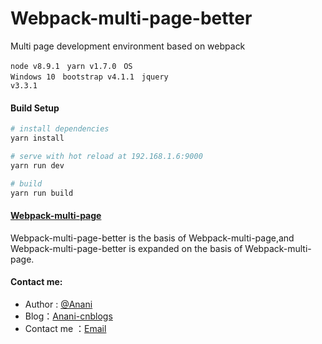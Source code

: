 # Webpack-multi-page-better

Multi page development environment based on webpack

<code>node v8.9.1</code> &nbsp; <code>yarn v1.7.0</code> &nbsp; <code>OS Windows 10</code> &nbsp; <code>bootstrap v4.1.1</code> &nbsp; <code>jquery v3.3.1</code>

#### Build Setup

``` bash
# install dependencies
yarn install

# serve with hot reload at 192.168.1.6:9000
yarn run dev

# build
yarn run build

```

#### [Webpack-multi-page][4]

Webpack-multi-page-better is the basis of Webpack-multi-page,and Webpack-multi-page-better is expanded on the basis of Webpack-multi-page.

#### Contact me:
* Author : [@Anani][1]
* Blog：[Anani-cnblogs][2]
* Contact me ：[Email][3]

[1]: https://weibo.com/dongwanhong
[2]: http://www.cnblogs.com/anani/
[3]: http://mail.qq.com/cgi-bin/qm_share?t=qm_mailme&email=zqqhoKm5pq2moI6oobajr6ei4K2how
[4]: https://github.com/Anani1994/hello-world/tree/master/webpack-multi-page
